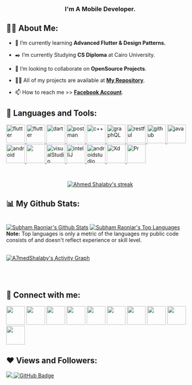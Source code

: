 
<h3 align="center">I'm A Mobile Developer.</h3>


## 🙋‍♂️ About Me:

- 🌱 I’m currently learning **Advanced Flutter & Design Patterns.**

- ✒️ I’m currently Studying **CS Diploma** at Cairo University.

- 👯 I’m looking to collaborate on **OpenSource Projects**.

- 👨‍💻 All of my projects are available at **[My Repository](https://github.com/A7medShalaby?tab=repositories)**.

- 📫 How to reach me >> **[Facebook Account](https://www.facebook.com/A7medGShalaby)**.
  

## 🚀 Languages and Tools:

<p align="left"> 
    <a href="https://flutter.dev/" target="_blank"> <img src="https://img.icons8.com/color/48/000000/flutter.png" alt="flutter" width="50" height="50"/> </a> 
    <a href="https://firebase.google.com/" target="_blank"> <img src="https://img.icons8.com/color/48/000000/firebase.png" alt="flutter" width="50" height="50"/> </a> 
    <a href="https://dart.dev/" target="_blank"> <img src="https://img.icons8.com/color/48/000000/dart.png" alt="dart" width="50" height="50"/> </a>
    <a href="https://postman.com" target="_blank"> <img src="https://www.vectorlogo.zone/logos/getpostman/getpostman-icon.svg" alt="postman" width="50" height="50"/> </a> 
    <a href="https://en.wikipedia.org/wiki/C%2B%2B" target="_blank"> <img src="https://img.icons8.com/color/48/000000/c-plus-plus-logo.png" alt="c++" width="50" height="50"/> </a>
    <a href="https://graphql.org/" target="_blank"> <img src="https://img.icons8.com/color/48/000000/graphql.png" alt="graphQL" width="50" height="50"/> </a>
    <a href="https://restfulapi.net/" target="_blank"> <img src="https://blog.restcase.com/content/images/2016/10/icon-gears-blue-big.png" alt="restful" width="50" height="50"/> </a>
    <a  href="https://github.com/" target="_blank"> <img src="https://img.icons8.com/nolan/64/github.png" alt="github" width="50" height="50"/> </a> 
    <a href="https://www.java.com" target="_blank"> <img src="https://img.icons8.com/color/48/000000/java-coffee-cup-logo--v2.png" alt="java" width="50" height="50" /> </a>
    <a href="https://www.android.com/" target="_blank"> <img src="https://img.icons8.com/fluency/48/000000/android-os.png" alt="android" width="50" height="50"/> </a> 
    <a href="https://git-scm.com/" target="_blank"> <img src="https://img.icons8.com/color/48/000000/git.png" width="50" height="50"/> </a> 
    <a href="https://code.visualstudio.com/" target="_blank"> <img src="https://img.icons8.com/color/48/000000/visual-studio-code-2019.png" alt="visualStudio" width="50" height="50"/> </a> 
    <a href="https://www.jetbrains.com/idea/" target="_blank"> <img src="https://img.icons8.com/color/50/000000/intellij-idea.png" alt="intelliJ" width="50" height="50"/> </a> 
    <a href="https://developer.android.com/studio" target="_blank"> <img src="https://img.icons8.com/color/48/000000/android-studio--v2.png" alt="androidstudio" width="50" height="50"/> </a> 
    <a href="[https://www.jetbrains.com/idea/](https://www.adobe.com/mena_en/products/xd.html)" target="_blank"> <img src="https://img.icons8.com/color/344/adobe-xd--v1.png" alt="Xd" width="50" height="50"/> </a> 
    <a href="[https://developer.android.com/studio](https://www.adobe.com/mena_en/products/premiere.html?skwcid=AL!3085!3!340874576852!e!!g!!premiere%20video%20editing&mv=search&sdid=LQLZT7BT&ef_id=CjwKCAjw4ayUBhA4EiwATWyBrsPadPYwRV-l1nkefhPtQz11Tgji5SUa-E_U2EIr5GnzzWHP7kLqNhoCukwQAvD_BwE:G:s&s_kwcid=AL!3085!3!340874576852!e!!g!!premiere%20video%20editing!1463978787!57154896872&gclid=CjwKCAjw4ayUBhA4EiwATWyBrsPadPYwRV-l1nkefhPtQz11Tgji5SUa-E_U2EIr5GnzzWHP7kLqNhoCukwQAvD_BwE)" target="_blank"> <img src="https://img.icons8.com/color/344/adobe-premiere-pro--v1.png" alt="Pr" width="50" height="50"/> </a>

</p>

<br/>

<p align="center">
    <a href="https://github.com/A7medShalaby/github-readme-streak-stats">
        <img title="🔥 Get streak stats for your profile at git.io/streak-stats" alt="Ahmed Shalaby's streak" src="https://github-readme-streak-stats.herokuapp.com/?user=AhmedShalaby&theme=black-ice&hide_border=true&stroke=0000&background=060A0CD0"/>
    </a>
</p>

## 📊 My Github Stats:

  <br/>
    <a href="https://github.com/A7medShalaby/github-readme-stats"><img alt="Subham Raoniar's Github Stats" src="https://github-readme-stats.vercel.app/api?username=A7medShalaby&show_icons=true&count_private=true&theme=react&hide_border=true&bg_color=0D1117" /></a>
  <a href="https://github.com/A7medShalaby/github-readme-stats"><img alt="Subham Raoniar's Top Languages" src="https://github-readme-stats.vercel.app/api/top-langs/?username=A7medShalaby&langs_count=8&count_private=true&layout=compact&theme=react&hide_border=true&bg_color=0D1117" /></a>
  <br/>
  <b>Note:</b> Top languages is only a metric of the languages my public code consists of and doesn't reflect experience or skill level.


<br/>
<br/>

<a href="https://github.com/A7medShalaby/github-readme-activity-graph"><img alt="A7medShalaby's Activity Graph" src="https://activity-graph.herokuapp.com/graph?username=A7medShalaby&bg_color=0D1117&color=5BCDEC&line=5BCDEC&point=FFFFFF&hide_border=true" /></a>

<br/>
<br/>

## 🔗 Connect with me:
<p align="left">


<a href = "https://www.linkedin.com/in/ahmed-shalaby-21196521b/"><img src="https://img.icons8.com/fluent/48/000000/linkedin.png" width="50" height="50" /></a>
<a href = "https://www.facebook.com/A7medGShalaby/"><img src="https://img.icons8.com/fluency/48/000000/facebook.png" width="50" height="50" /></a>
<a href = "https://www.instagram.com/ahmed.g.shalapy/"><img src="https://img.icons8.com/fluent/48/000000/instagram-new.png" width="50" height="50"/></a>
<img src="https://img.icons8.com/color/48/000000/whatsapp--v1.png" width="50" height="50" /></a>
<a href = "https://www.snapchat.com/add/ahmedshalapy007?share_id=vy3333Jfbfk&locale=en-US"><img src="https://img.icons8.com/fluency/48/000000/snapchat.png" width="50" height="50" /></a>
<img src="https://img.icons8.com/color/48/000000/telegram-app--v1.png" width="50" height="50" /></a>
<a href = "https://ar.quora.com/profile/Ahmed-Shalaby-11?ch=10&oid=1505294296&share=77e4d0bf&srid=uUrrjd&target_type=user"><img src="https://img.icons8.com/ios/50/fa314a/quora.png" width="50" height="50" ></a>
<a href = "https://twitter.com/A7medGShalaby"><img src="https://img.icons8.com/fluent/48/000000/twitter.png" width="50" height="50" /></a>
<img src="https://img.icons8.com/doodle/48/fa314a/discord-logo.png" width="50" height="50" /></a>
<img src="https://img.icons8.com/color/48/000000/signal-app.png" width="50" height="50" /></a>
</p>

## ❤ Views and Followers:
<a href="https://github.com/Meghna-DAS/github-profile-views-counter">
    <img src="https://komarev.com/ghpvc/?username=A7medShalaby">
</a>
<a href="https://github.com/A7medShalaby?tab=followers"><img src="https://img.shields.io/github/followers/A7medShalaby?label=Followers&style=social" alt="GitHub Badge"></a>
